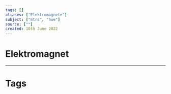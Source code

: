 ```yaml
---
tags: []
aliases: ["Elektromagnete"]
subject: ["mtrs", "hwe"]
source: [""]
created: 10th June 2022
---
```


# Elektromagnet

---

# Tags